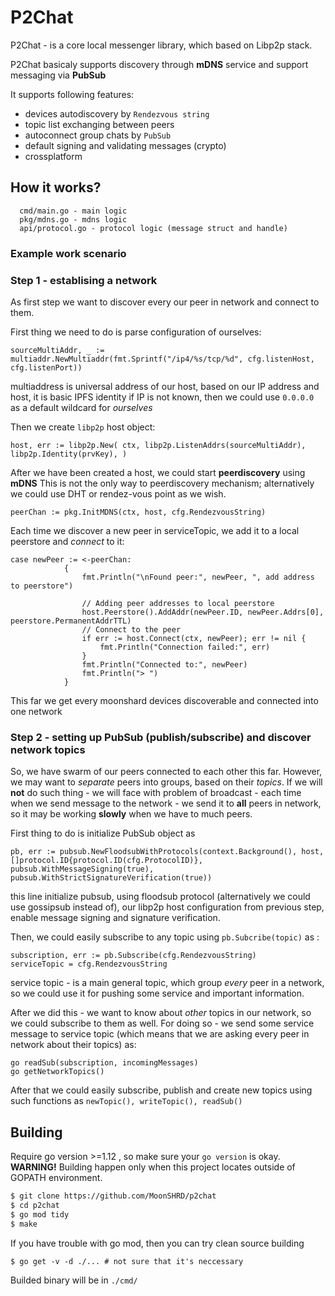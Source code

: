 # P2Chat
P2Chat - is a core local messenger library, which based on Libp2p stack.

P2Chat basicaly supports discovery through **mDNS** service and support messaging via **PubSub**

It supports following features:
- devices autodiscovery by `Rendezvous string`
- topic list exchanging between peers
- autoconnect group chats by `PubSub`
- default signing and validating messages (crypto)
- crossplatform

## How it works?

```
  cmd/main.go - main logic
  pkg/mdns.go - mdns logic
  api/protocol.go - protocol logic (message struct and handle)
```

### Example work scenario

### Step 1 - establising a network

As first step we want to discover every our peer in network and connect to them.

First thing we need to do is parse configuration of ourselves:

` sourceMultiAddr, _ := multiaddr.NewMultiaddr(fmt.Sprintf("/ip4/%s/tcp/%d", cfg.listenHost, cfg.listenPort)) `

multiaddress is universal address of our host, based on our IP address and host, it is basic IPFS identity
if IP is not known, then we could use `0.0.0.0` as a default wildcard for _ourselves_



Then we create `libp2p` host object:

`host, err := libp2p.New(
		ctx,
		libp2p.ListenAddrs(sourceMultiAddr),
		libp2p.Identity(prvKey),
	)
`

After we have been created a host, we could start __peerdiscovery__ using __mDNS__
This is not the only way to peerdiscovery mechanism; alternatively we could use DHT or rendez-vous point as we wish.

`peerChan := pkg.InitMDNS(ctx, host, cfg.RendezvousString) `

Each time we discover a new peer in serviceTopic, we add it to a local peerstore and _connect_ to it:

```
case newPeer := <-peerChan:
			{
				fmt.Println("\nFound peer:", newPeer, ", add address to peerstore")

				// Adding peer addresses to local peerstore
				host.Peerstore().AddAddr(newPeer.ID, newPeer.Addrs[0], peerstore.PermanentAddrTTL)
				// Connect to the peer
				if err := host.Connect(ctx, newPeer); err != nil {
					fmt.Println("Connection failed:", err)
				}
				fmt.Println("Connected to:", newPeer)
				fmt.Println("> ")
			}
```

This far we get every moonshard devices discoverable and connected into one network

### Step 2 - setting up PubSub (publish/subscribe) and discover network topics

So, we have swarm of our peers connected to each other this far. 
However, we may want to _separate_ peers into groups, based on their _topics_. 
If we will __not__ do such thing - we will face with problem of broadcast - each time when we send message to the network - we send it to __all__ peers in network, so it may be working __slowly__ when we have to much peers.

First thing to do is initialize PubSub object as 
```
pb, err := pubsub.NewFloodsubWithProtocols(context.Background(), host, []protocol.ID{protocol.ID(cfg.ProtocolID)}, pubsub.WithMessageSigning(true), pubsub.WithStrictSignatureVerification(true))
```
this line initialize pubsub, using floodsub protocol (alternatively we could use gossipsub instead of), our libp2p host configuration from previous step, enable message signing and signature verification.

Then, we could easily subscribe to any topic using `pb.Subcribe(topic)` as :
```
subscription, err := pb.Subscribe(cfg.RendezvousString)
serviceTopic = cfg.RendezvousString
```
service topic - is a main general topic, which group _every_ peer in a network, so we could use it for pushing some service and important information.

After we did this - we want to know about _other_ topics in our network, so we could subscribe to them as well. 
For doing so - we send some service message to service topic (which means that we are asking every peer in network about their topics) as:
```
go readSub(subscription, incomingMessages)
go getNetworkTopics()
```

After that we could easily subscribe, publish and create new topics using such functions as 
` newTopic(), writeTopic(), readSub() `



## Building
Require go version >=1.12 , so make sure your `go version` is okay.  
**WARNING!** Building happen only when this project locates outside of GOPATH environment.

```bash
$ git clone https://github.com/MoonSHRD/p2chat
$ cd p2chat
$ go mod tidy
$ make
```

If you have trouble with go mod, then you can try clean source building
```
$ go get -v -d ./... # not sure that it's neccessary
```
Builded binary will be in `./cmd/`
